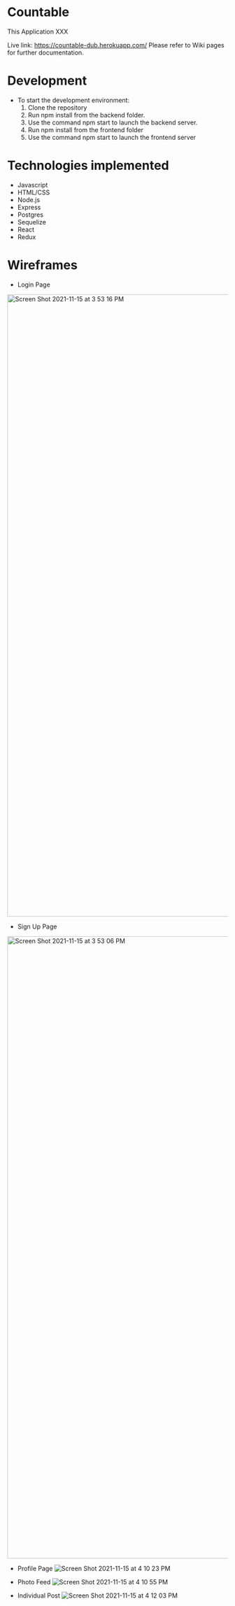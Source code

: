 # Countable
This Application XXX

Live link: https://countable-dub.herokuapp.com/ Please refer to Wiki pages for further documentation.

# Development
* To start the development environment:
  1. Clone the repository
  2. Run npm install from the backend folder.
  3. Use the command npm start to launch the backend server.
  4. Run npm install from the frontend folder
  5. Use the command npm start to launch the frontend server

# Technologies implemented
* Javascript
* HTML/CSS
* Node.js
* Express
* Postgres
* Sequelize
* React
* Redux

# Wireframes

* Login Page
<img width="1424" alt="Screen Shot 2021-11-15 at 3 53 16 PM" src="https://user-images.githubusercontent.com/78274179/141853201-b1ac3f41-ba2d-415a-9c0d-2ec8413d55a8.png">

* Sign Up Page
<img width="1424" alt="Screen Shot 2021-11-15 at 3 53 06 PM" src="https://user-images.githubusercontent.com/78274179/141853460-d9cd0ecf-784b-4f74-a581-25c963965ace.png">

* Profile Page
![Screen Shot 2021-11-15 at 4 10 23 PM](https://user-images.githubusercontent.com/78274179/141854597-aadb633c-41de-42c7-a535-e0d94f562510.png)

* Photo Feed
![Screen Shot 2021-11-15 at 4 10 55 PM](https://user-images.githubusercontent.com/78274179/141854874-9e469bdf-fd19-49fb-8df7-1aab56d918e6.png)

* Individual Post
![Screen Shot 2021-11-15 at 4 12 03 PM](https://user-images.githubusercontent.com/78274179/141854961-9539630e-235c-4b7c-ac8d-e4c3a33ad35a.png)
